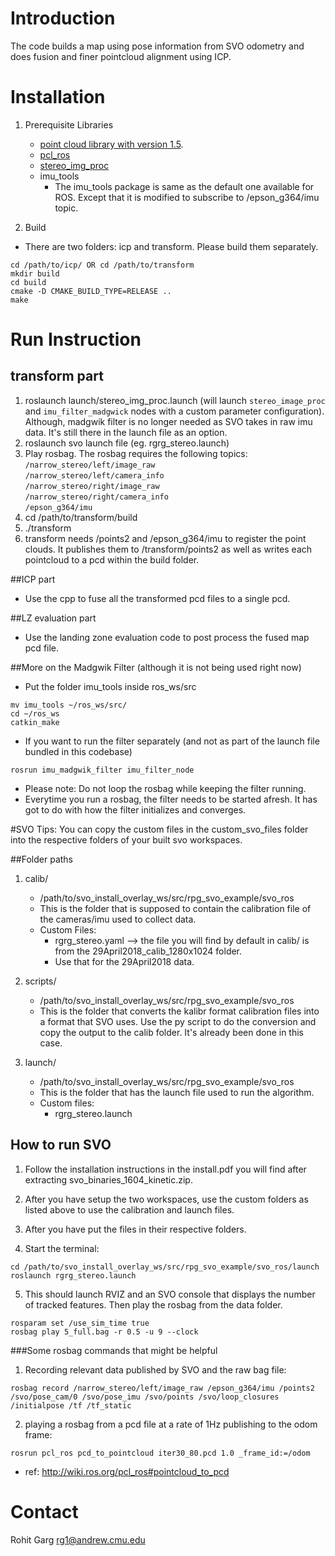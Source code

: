 # Introduction
The code builds a map using pose information from SVO odometry and does fusion and finer pointcloud alignment using ICP.

# Installation
1. Prerequisite Libraries
	* [point cloud library with version 1.5](http://pointclouds.org/).
	* [pcl_ros](http://wiki.ros.org/pcl)
	* [stereo_img_proc](http://wiki.ros.org/stereo_image_proc)
	* imu_tools
		* The imu_tools package is same as the default one available for ROS. Except that it is modified to subscribe to /epson_g364/imu topic.

2. Build 
* There are two folders: icp and transform. Please build them separately.
```
cd /path/to/icp/ OR cd /path/to/transform
mkdir build
cd build
cmake -D CMAKE_BUILD_TYPE=RELEASE ..
make
```

# Run Instruction
## transform part
1. roslaunch launch/stereo_img_proc.launch (will launch `stereo_image_proc` and `imu_filter_madgwick` nodes with a custom parameter configuration). Although, madgwik filter is no longer needed as SVO takes in raw imu data. It's still there in the launch file as an option. 
2. roslaunch svo launch file (eg. rgrg_stereo.launch)
3. Play rosbag. The rosbag requires the following topics:  
	`/narrow_stereo/left/image_raw`  
	`/narrow_stereo/left/camera_info`  
	`/narrow_stereo/right/image_raw`  
	`/narrow_stereo/right/camera_info`  
	`/epson_g364/imu`
4. cd /path/to/transform/build
5. ./transform
6. transform needs /points2 and /epson_g364/imu to register the point clouds. It publishes them to /transform/points2 as well as writes each pointcloud to a pcd within the build folder.

##ICP part
* Use the cpp to fuse all the transformed pcd files to a single pcd.

##LZ evaluation part
* Use the landing zone evaluation code to post process the fused map pcd file.
  

##More on the Madgwik Filter (although it is not being used right now)
* Put the folder imu_tools inside ros_ws/src
```
mv imu_tools ~/ros_ws/src/
cd ~/ros_ws
catkin_make
```

* If you want to run the filter separately (and not as part of the launch file bundled in this codebase)
```
rosrun imu_madgwik_filter imu_filter_node
```
* Please note: Do not loop the rosbag while keeping the filter running. 
* Everytime you run a rosbag, the filter needs to be started afresh. It has got to do with how the filter initializes and converges.


#SVO Tips:
You can copy the custom files in the custom_svo_files folder into the respective folders of your built svo workspaces.

##Folder paths

1. calib/
	* /path/to/svo_install_overlay_ws/src/rpg_svo_example/svo_ros
	* This is the folder that is supposed to contain the calibration file of the cameras/imu used to collect data.
	* Custom Files:
		* rgrg_stereo.yaml --> the file you will find by default in calib/ is from the 29April2018_calib_1280x1024 folder.
		* Use that for the 29April2018 data.

2. scripts/
	* /path/to/svo_install_overlay_ws/src/rpg_svo_example/svo_ros
	* This is the folder that converts the kalibr format calibration files into a format that SVO uses. Use the py script to do the conversion and copy the output to the calib folder. It's already been done in this case.


3. launch/
	* /path/to/svo_install_overlay_ws/src/rpg_svo_example/svo_ros
	* This is the folder that has the launch file used to run the algorithm. 
	* Custom files:
		* rgrg_stereo.launch


## How to run SVO
1. Follow the installation instructions in the install.pdf you will find after extracting svo_binaries_1604_kinetic.zip.
2. After you have setup the two workspaces, use the custom folders as listed above to use the calibration and launch files.

3. After you have put the files in their respective folders.
4. Start the terminal:
```
cd /path/to/svo_install_overlay_ws/src/rpg_svo_example/svo_ros/launch
roslaunch rgrg_stereo.launch
```

5. This should launch RVIZ and an SVO console that displays the number of tracked features. Then play the rosbag from the data folder.
``` 
rosparam set /use_sim_time true
rosbag play 5_full.bag -r 0.5 -u 9 --clock
```


###Some rosbag commands that might be helpful
1. Recording relevant data published by SVO and the raw bag file:
```
rosbag record /narrow_stereo/left/image_raw /epson_g364/imu /points2 /svo/pose_cam/0 /svo/pose_imu /svo/points /svo/loop_closures /initialpose /tf /tf_static
```

2. playing a rosbag from a pcd file at a rate of 1Hz publishing to the odom frame:
```
rosrun pcl_ros pcd_to_pointcloud iter30_80.pcd 1.0 _frame_id:=/odom
```
* ref: http://wiki.ros.org/pcl_ros#pointcloud_to_pcd 


# Contact
Rohit Garg
rg1@andrew.cmu.edu